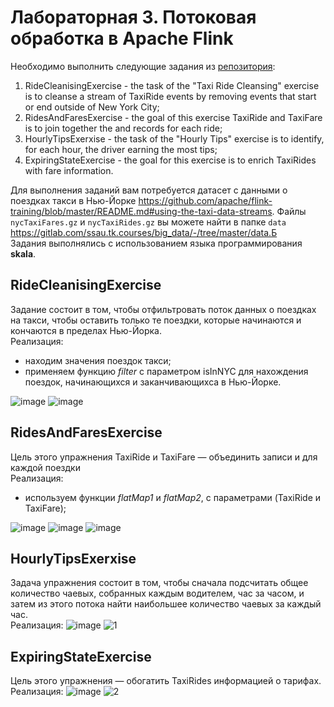 # Лабораторная 3. Потоковая обработка в Apache Flink
Необходимо выполнить следующие задания из [репозитория](https://github.com/ververica/flink-training-exercises):
1. RideCleanisingExercise - the task of the "Taxi Ride Cleansing" exercise is to cleanse a stream of TaxiRide events by removing events that start or end outside of New York City;
2. RidesAndFaresExercise - the goal of this exercise TaxiRide and TaxiFare is to join together the and records for each ride;
3. HourlyTipsExerxise - the task of the "Hourly Tips" exercise is to identify, for each hour, the driver earning the most tips;
4. ExpiringStateExercise - the goal for this exercise is to enrich TaxiRides with fare information.

Для выполнения заданий вам потребуется датасет с данными о поездках такси в Нью-Йорке https://github.com/apache/flink-training/blob/master/README.md#using-the-taxi-data-streams. Файлы `nycTaxiFares.gz` и `nycTaxiRides.gz` вы можете найти в папке `data` https://gitlab.com/ssau.tk.courses/big_data/-/tree/master/data.Б</br>
Задания выполнялись с использованием языка программирования **skala**.

## RideCleanisingExercise
Задание состоит в том, чтобы отфильтровать поток данных о поездках на такси, чтобы оставить только те поездки, которые начинаются и кончаются в пределах Нью-Йорка.</br>
Реализация: </br>
- находим значения поездок такси;</br>
- применяем функцию *filter* с параметром isInNYC для нахождения поездок, начинающихся и заканчивающихса в Нью-Йорке.

![image](https://user-images.githubusercontent.com/83270014/209723059-d8c72866-1628-4dfb-bd06-4254e09a2bf1.png)
![image](https://user-images.githubusercontent.com/83270014/209722394-7a96794e-c820-4684-8b92-8a526754c04d.png)
## RidesAndFaresExercise
Цель этого упражнения TaxiRide и TaxiFare — объединить записи и для каждой поездки</br>
Реализация:</br>
- используем функции *flatMap1* и *flatMap2*, с параметрами (TaxiRide и TaxiFare);

![image](https://user-images.githubusercontent.com/83270014/209723097-865dbed3-fbdd-4e16-ac78-33e0e3a8a622.png)
![image](https://user-images.githubusercontent.com/83270014/209723158-4992597e-8f63-43d0-8f41-734e9cab4223.png)
![image](https://user-images.githubusercontent.com/83270014/209723217-8a4af76f-03c0-444e-a649-a871d3f10ca8.png)
## HourlyTipsExerxise
Задача упражнения состоит в том, чтобы сначала подсчитать общее количество чаевых, собранных каждым водителем, час за часом, и
затем из этого потока найти наибольшее количество чаевых за каждый час. </br>
Реализация:
![image](https://user-images.githubusercontent.com/83270014/209723488-a2601a7f-507d-41e9-b508-109e32aae022.png)
![1](https://user-images.githubusercontent.com/83270014/209723619-2a678ada-1d38-46fa-b803-90d32e8cf96a.png)
## ExpiringStateExercise
Цель этого упражнения — обогатить TaxiRides информацией о тарифах. </br>
Реализация:
![image](https://user-images.githubusercontent.com/83270014/209723901-f83a5e40-f073-42ff-82d4-8edf62536f33.png)
![2](https://user-images.githubusercontent.com/83270014/209724222-838cef80-c4b6-4d28-8359-7ce0aa1b06ca.png)
